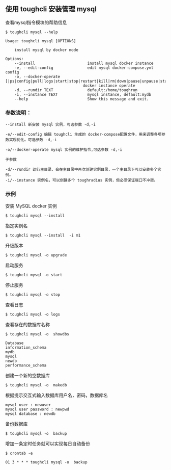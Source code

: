 ## 使用 toughcli 安装管理  mysql

查看mysql指令模块的帮助信息

    $ toughcli mysql --help

    Usage: toughcli mysql [OPTIONS]

        install mysql by docker mode

    Options:
        --install                       install mysql docker instance
        -e, --edit-config               edit mysql docker-compose.yml config
        -o, --docker-operate [|ps|config|pull|logs|start|stop|restart|kill|rm|down|pause|unpause|status|backup|showdbs|makedb|upgrade]
                                      docker instance operate
        -d, --rundir TEXT               default:/home/toughrun
        -i, --instance TEXT             mysql instance, default:mydb
        --help                          Show this message and exit.


### 参数说明：

    --install 新安装 mysql 实例，可选参数 -d,-i

    -e/--edit-config 编辑 toughcli 生成的 docker-compose配置文件，用来调整各项参数实现优化。可选参数 -d,-i

    -o/--docker-operate mysql 实例的维护指令,可选参数 -d,-i

    子参数

    -d/--rundir 运行主目录，会在主目录中再次创建实例目录，一个主目录下可以安装多个实例。
    -i/--instance 实例名，可以创建多个 toughradius 实例，但必须保证端口不冲突。


### 示例

安装 MySQL docker 实例

    $ toughcli mysql --install  


指定实例名

    $ toughcli mysql --install  -i m1 


升级版本

    $ toughcli mysql -o upgrade

启动服务

    $ toughcli mysql -o start

停止服务

    $ toughcli mysql -o stop

查看日志

    $ toughcli mysql -o logs

查看存在的数据库名称

    $ toughcli mysql -o  showdbs

    Database
    information_schema
    mydb
    mysql
    newdb
    performance_schema

创建一个新的空数据库

    $ toughcli mysql -o  makedb

根据提示交互式输入数据库用户名，密码，数据库名

    mysql user : newuser
    mysql user password : newpwd
    mysql database : newdb

备份数据库

    $ toughcli mysql -o  backup

增加一条定时任务就可以实现每日自动备份

    $ crontab -e

    01 3 * * * toughcli mysql -o  backup 

